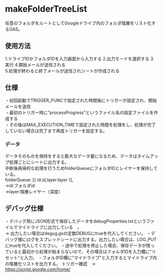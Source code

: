 # makeFolderTreeList

任意のフォルダをルートとしてGoogleドライブ内のフォルダ階層をリスト化するGAS。

## 使用方法
1.ドライブIDかフォルダIDを入力画面から入力する
2.出力モードを選択する
3.実行
4.開始メールが送信される  
5.処理が終わると終了メールが送信されシートが作成される  

## 仕様
・初回起動でTRIGGER_FUNCで指定された時間後にトリガーが設定され、開始メールを送信  
・最初のトリガー時に"processProgress"というファイル名の設定ファイルを作成する  
・その後はMAX_EXECUTION_TIMEで設定された時間を処理をし、処理が完了していない場合は完了まで再度トリガーを設定する。  

### データ
データそのものを保持をすると膨大なデータ量になるため、データはタイムアップ処理ごとにシートに出力する。  
中断後再帰的な処理を行うためfolderQueueにフォルダIDとレイヤーを保持している。  
folderQueue: [{ id:id,layer:layer }],  
→id:フォルダid  
→layer:階層レイヤー（深度）  

## デバッグ仕様
・デバッグ用にJSON形式で保存したデータをdebugProperties.txtというファイルでマイドライブに出力している　。  
→ 出力したい場合はdegug.gsの定数DEBUGにtrueを代入してください。
・デバッグ様にログをスプレッドシートに出力する。出力したい場合は、LOG_PUTにtrueを代入してください。
・途中で処理を停止した場合、保存データが残っていると最初から処理が始まらないので、その場合はフォルダIDを入力欄に"リセット"と入力。
・フォルダID欄に”マイドライブ"と入力するとマイドライブ内の階層化リストを出力する。
トリガー確認　→ https://script.google.com/home/

